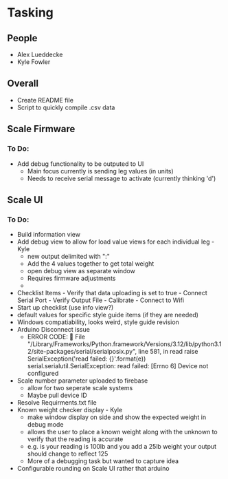 # Tasking

## People
- Alex Lueddecke
- Kyle Fowler

## Overall
- Create README file
- Script to quickly compile .csv data

## Scale Firmware
### To Do:
- Add debug functionality to be outputed to UI
    - Main focus currently is sending leg values (in units)
    - Needs to receive serial message to activate (currently thinking 'd')


## Scale UI
### To Do:
- Build information view
- Add debug view to allow for load value views for each individual leg - Kyle
    - new output delimited with ":"
    - Add the 4 values together to get total weight
    - open debug view as separate window
    - Requires firmware adjustments
    - 
- Checklist Items
        - Verify that data uploading is set to true
        - Connect Serial Port
        - Verify Output File
        - Calibrate
        - Connect to Wifi
- Start up checklist (use info view?)
- default values for specific style guide items (if they are needed)
- Windows compatiability, looks weird, style guide revision
- Arduino Disconnect issue
    - ERROR CODE: 	File "/Library/Frameworks/Python.framework/Versions/3.12/lib/python3.12/site-packages/serial/serialposix.py", line 581, in read raise SerialException('read failed: {}'.format(e)) serial.serialutil.SerialException: read failed: [Errno 6] Device not configured
- Scale number parameter uploaded to firebase
    - allow for two seperate scale systems
    - Maybe pull device ID
- Resolve Requirments.txt file
- Known weight checker display - Kyle
    - make window display on side and show the expected weight in debug mode
    - allows the user to place a known weight along with the unknown to verify that the reading is accurate
    - e.g. is your reading is 100lb and you add a 25lb weight your output should change to reflect 125
    - More of a debugging task but wanted to capture idea
- Configurable rounding on Scale UI rather that arduino 
    





